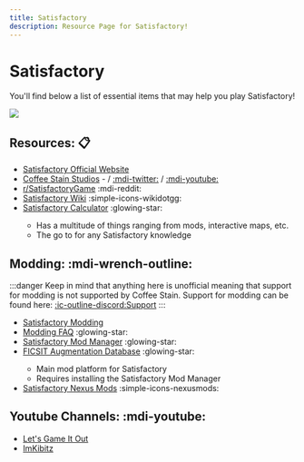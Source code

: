 ```yaml
---
title: Satisfactory
description: Resource Page for Satisfactory!
---
```


# **Satisfactory**

You'll find below a list of essential items that may help you play Satisfactory!

![](/satisfactorybanner.png)

## Resources: :clipboard:

- [Satisfactory Official Website](https://www.satisfactorygame.com/)
- [Coffee Stain Studios](https://www.coffeestainstudios.com/) - / [:mdi-twitter:](https://x.com/coffee_stain/) / [:mdi-youtube:](https://www.youtube.com/c/coffeestain)
- [r/SatisfactoryGame](https://www.reddit.com/r/SatisfactoryGame/) :mdi-reddit:
- [Satisfactory Wiki](https://satisfactory.wiki.gg/wiki/Satisfactory_Wiki) :simple-icons-wikidotgg:
- [Satisfactory Calculator](https://satisfactory-calculator.com/) :glowing-star: <Badge type="tip" icon="i-simple-icons-patreon" text="Support" link="https://www.patreon.com/EDSM" /> <tooltip><ul><li>Has a multitude of things ranging from mods, interactive maps, etc.</li><li>The go to for any Satisfactory knowledge</li></ul></tooltip>

## Modding: :mdi-wrench-outline:

:::danger
Keep in mind that anything here is unofficial meaning that support for modding is not supported by Coffee Stain. Support for modding can be found here: [:ic-outline-discord:Support](https://discord.gg/xkVJ73E)
:::

- [Satisfactory Modding](https://github.com/satisfactorymodding)
- [Modding FAQ](https://docs.ficsit.app/satisfactory-modding/latest/faq.html) :glowing-star: <Badge type="tip" icon="i-material-symbols-docs-outline" text="Docs" link="https://docs.ficsit.app/" />
- [Satisfactory Mod Manager](https://github.com/satisfactorymodding/SatisfactoryModManager/releases) :glowing-star: <Badge type="tip" icon="i-mdi-github-face" text="Repo" link="https://github.com/satisfactorymodding/SatisfactoryModManager" />
- [FICSIT Augmentation Database](https://ficsit.app/) :glowing-star: <tooltip><ul><li>Main mod platform for Satisfactory</li><li>Requires installing the Satisfactory Mod Manager</li></ul></tooltip>
- [Satisfactory Nexus Mods](https://www.nexusmods.com/satisfactory) :simple-icons-nexusmods:

## Youtube Channels: :mdi-youtube:

- [Let's Game It Out](https://youtube.com/playlist?list=PLrBjj4brdIRwRkGTLKqH5hlS_mlMYn_J0&feature=shared)
- [ImKibitz](https://youtube.com/@imkibitz)